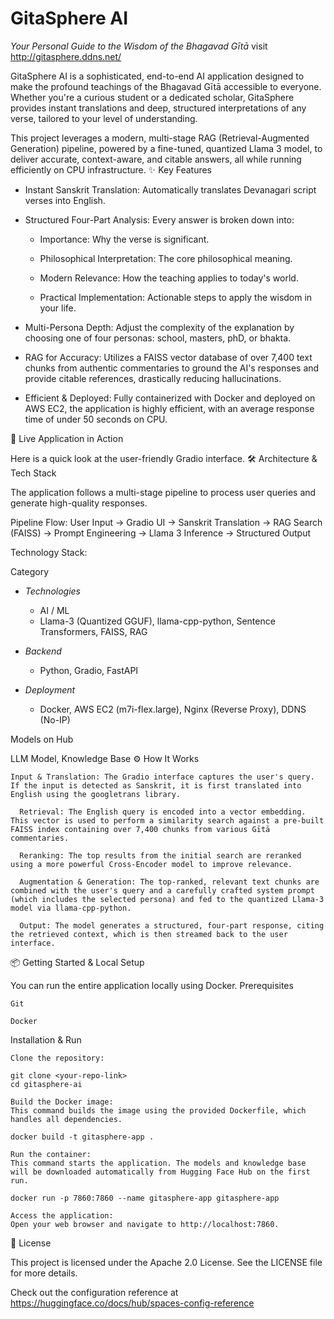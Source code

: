 
# GitaSphere AI
*Your Personal Guide to the Wisdom of the Bhagavad Gītā*
visit http://gitasphere.ddns.net/


GitaSphere AI is a sophisticated, end-to-end AI application designed to make the profound teachings of the Bhagavad Gītā accessible to everyone. Whether you're a curious student or a dedicated scholar, GitaSphere provides instant translations and deep, structured interpretations of any verse, tailored to your level of understanding.

This project leverages a modern, multi-stage RAG (Retrieval-Augmented Generation) pipeline, powered by a fine-tuned, quantized Llama 3 model, to deliver accurate, context-aware, and citable answers, all while running efficiently on CPU infrastructure.
✨ Key Features

* Instant Sanskrit Translation: Automatically translates Devanagari script verses into English.

* Structured Four-Part Analysis: Every answer is broken down into:

  	* Importance: Why the verse is significant.

     * Philosophical Interpretation: The core philosophical meaning.

  	 * Modern Relevance: How the teaching applies to today's world.

	 * Practical Implementation: Actionable steps to apply the wisdom in your life.

* Multi-Persona Depth: Adjust the complexity of the explanation by choosing one of four personas: school, masters, phD, or bhakta.

* RAG for Accuracy: Utilizes a FAISS vector database of over 7,400 text chunks from authentic commentaries to ground the AI's responses and provide citable references, drastically reducing hallucinations.

* Efficient & Deployed: Fully containerized with Docker and deployed on AWS EC2, the application is highly efficient, with an average response time of under 50 seconds on CPU.

🚀 Live Application in Action

Here is a quick look at the user-friendly Gradio interface.
🛠️ Architecture & Tech Stack

The application follows a multi-stage pipeline to process user queries and generate high-quality responses.

Pipeline Flow:
User Input -> Gradio UI -> Sanskrit Translation -> RAG Search (FAISS) -> Prompt Engineering -> Llama 3 Inference -> Structured Output

Technology Stack:

Category
	
* *Technologies*
	* AI / ML
	* Llama-3 (Quantized GGUF), llama-cpp-python, Sentence Transformers, FAISS, RAG
* *Backend*

	* Python, Gradio, FastAPI

* *Deployment*
	* Docker, AWS EC2 (m7i-flex.large), Nginx (Reverse Proxy), DDNS (No-IP)

Models on Hub
	
LLM Model, Knowledge Base
⚙️ How It Works

  ```
  Input & Translation: The Gradio interface captures the user's query. If the input is detected as Sanskrit, it is first translated into English using the googletrans library.

    Retrieval: The English query is encoded into a vector embedding. This vector is used to perform a similarity search against a pre-built FAISS index containing over 7,400 chunks from various Gītā commentaries.

    Reranking: The top results from the initial search are reranked using a more powerful Cross-Encoder model to improve relevance.

    Augmentation & Generation: The top-ranked, relevant text chunks are combined with the user's query and a carefully crafted system prompt (which includes the selected persona) and fed to the quantized Llama-3 model via llama-cpp-python.

    Output: The model generates a structured, four-part response, citing the retrieved context, which is then streamed back to the user interface.
```

📦 Getting Started & Local Setup

You can run the entire application locally using Docker.
Prerequisites

    Git

    Docker

Installation & Run

    Clone the repository:

    git clone <your-repo-link>
    cd gitasphere-ai

    Build the Docker image:
    This command builds the image using the provided Dockerfile, which handles all dependencies.

    docker build -t gitasphere-app .

    Run the container:
    This command starts the application. The models and knowledge base will be downloaded automatically from Hugging Face Hub on the first run.

    docker run -p 7860:7860 --name gitasphere-app gitasphere-app

    Access the application:
    Open your web browser and navigate to http://localhost:7860.

📜 License

This project is licensed under the Apache 2.0 License. See the LICENSE file for more details.



Check out the configuration reference at https://huggingface.co/docs/hub/spaces-config-reference
